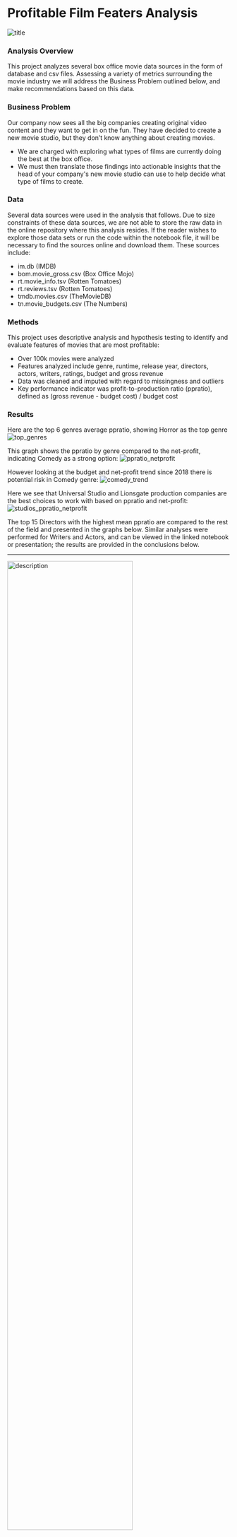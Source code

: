 # Profitable Film Featers Analysis
![title](./Images/title_pic.png)


### Analysis Overview

This project analyzes several box office movie data sources in the form of database and csv files. Assessing a variety of metrics surrounding the movie industry we will address the Business Problem outlined below, and make recommendations based on this data.

### Business Problem

Our company now sees all the big companies creating original video content and they want to get in on the fun. They have decided to create a new movie studio, but they don’t know anything about creating movies.

- We are charged with exploring what types of films are currently doing the best at the box office.
- We must then translate those findings into actionable insights that the head of your company's new movie studio can use to help decide what type of films to create.


### Data

Several data sources were used in the analysis that follows. Due to size constraints of these data sources, we are not able to store the raw data in the online repository where this analysis resides. If the reader wishes to explore those data sets or run the code within the notebook file, it will be necessary to find the sources online and download them. These sources include:

- im.db (IMDB)
- bom.movie_gross.csv (Box Office Mojo)
- rt.movie_info.tsv (Rotten Tomatoes)
- rt.reviews.tsv (Rotten Tomatoes)
- tmdb.movies.csv (TheMovieDB)
- tn.movie_budgets.csv (The Numbers)

### Methods


This project uses descriptive analysis and hypothesis testing to identify and evaluate features of movies that are most profitable:
- Over 100k movies were analyzed
- Features analyzed include genre, runtime, release year, directors, actors, writers, ratings, budget and gross revenue
- Data was cleaned and imputed with regard to missingness and outliers
- Key performance indicator was profit-to-production ratio (ppratio), defined as (gross revenue - budget cost) / budget cost


### Results

Here are the top 6 genres average ppratio, showing Horror as the top genre
![top_genres](./Images/top_genres.png)

This graph shows the ppratio by genre compared to the net-profit, indicating Comedy as a strong option:
![ppratio_netprofit](./Images/ppratio_netprofit.png)

However looking at the budget and net-profit trend since 2018 there is potential risk in Comedy genre:
![comedy_trend](./Images/comedy_trend.png)

Here we see that Universal Studio and Lionsgate production companies are the best choices to work with based on ppratio and net-profit:
![studios_ppratio_netprofit](./Images/studios_ppratio_netprofit.png)

The top 15 Directors with the highest mean ppratio are compared to the rest of the field and presented in the graphs below. Similar analyses were performed for Writers and Actors, and can be viewed in the linked notebook or presentation; the results are provided in the conclusions below.

---

<img src="./Images/boxplot_directors.png" alt="description" width="75%" height="auto">

---

<img src="./Images/stripplot_directors.png" alt="description" width="75%" height="auto">

---

# Conclusions

Based on the analysis, a movie project with the highest potential for increased ppratio (see definition in 'Methods' above) will include these features:

- Length: Feature Film (40+ Minutes)
- Genre: Horror (Subgenre: Horror-Thriller)
- Studio: Universal (Runner-up: Lionsgate)
- Release Month: February
- Directors, Writers, Actors:
    - Preference placed on historically high ppratio performers:
        - Directors:
            - James Wan, Christopher Landon, David O. Russell, Tim Story,
            - Steven Soderberg, Will Gluck, Paul Feig, Nicholas Stoller,
            - Jon M. Chu, John Madden, Tyler Perry, Jonathan Levine,
            - Clint Eastwood, Francis Lawrence, Jaume Collet-Serra
        - Writers:
            - Oren Peli, Christopher Landon, James DeMonaco, Damien Chazelle,
            - Eli Roth,Scott Derrickson,Michael H. Weber,
            - Scott Neustadter,Ken Daurio,Cinco Paul,Stephen King,
            - Jonah Hill, Suzanne Collins, Stephen Susco, Ryan Engle
        - Actors:
            - Octavia Spencer, Catherine Keener, Rose Byrne, Ethan Hawke,
            - Mahershala Ali, Michael B. Jordan, Patrick Wilson, Naomie Harris,
            - Gabrielle Union, Olivia Munn, Lena Headey, Frank Grillo,
            - Mary Elizabeth Winstead, John Corbett, Michael Ealy
​

# Next Steps
- Investigate pursuing a relationship with Blumhouse Productions, a driving force in horror, producing over 200 movies and TV-series with theatrical grosses of almost $6 million in global box office
- Investigate pursuing a Production/Distribution agreement with Universal Studios
- Attend movie festivals to make business connections, i.e. Sundance, TIFF, Cannes, Telluride, Venice, Berlin, Tribeca
- Investigate potential business roadblocks concerning SAG-strike, Sales Agents, Theatrical-Release, Streamers



## For More Information

To see the full data analysis check out the [Jupyter Notebook](./Movies_EDA_Notebook.ipynb) or review the [presentation](./Movies_EDA_Presentation.pdf)

For any additional questions contact Emma Scotson or Dale DeFord

Emma Scotson: emmascotson112@gmail.com

Dale Deford: daledeford@gmail.com


## Repository Structure

```
├── images
├── README.md
├── Movies_EDA_Presentation.pdf
└── Movies_EDA_Notebook.ipynb
```


```python

```
